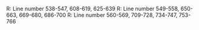 
R: Line number 538-547, 608-619, 625-639
R: Line number 549-558, 650-663, 669-680, 686-700
R: Line number 560-569, 709-728, 734-747, 753-766